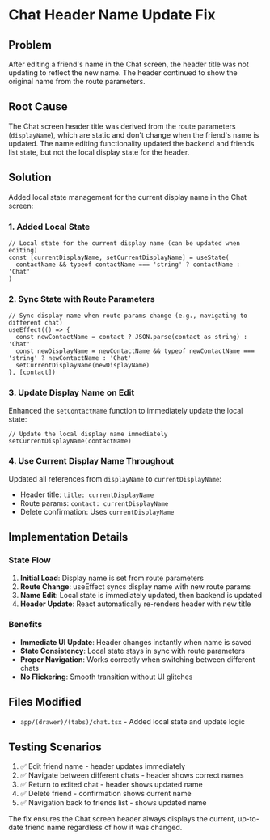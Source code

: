 # Chat Header Name Update Fix

## Problem
After editing a friend's name in the Chat screen, the header title was not updating to reflect the new name. The header continued to show the original name from the route parameters.

## Root Cause
The Chat screen header title was derived from the route parameters (`displayName`), which are static and don't change when the friend's name is updated. The name editing functionality updated the backend and friends list state, but not the local display state for the header.

## Solution
Added local state management for the current display name in the Chat screen:

### 1. Added Local State
```tsx
// Local state for the current display name (can be updated when editing)
const [currentDisplayName, setCurrentDisplayName] = useState(
  contactName && typeof contactName === 'string' ? contactName : 'Chat'
)
```

### 2. Sync State with Route Parameters
```tsx
// Sync display name when route params change (e.g., navigating to different chat)
useEffect(() => {
  const newContactName = contact ? JSON.parse(contact as string) : 'Chat'
  const newDisplayName = newContactName && typeof newContactName === 'string' ? newContactName : 'Chat'
  setCurrentDisplayName(newDisplayName)
}, [contact])
```

### 3. Update Display Name on Edit
Enhanced the `setContactName` function to immediately update the local state:
```tsx
// Update the local display name immediately
setCurrentDisplayName(contactName)
```

### 4. Use Current Display Name Throughout
Updated all references from `displayName` to `currentDisplayName`:
- Header title: `title: currentDisplayName`
- Route params: `contact: currentDisplayName`
- Delete confirmation: Uses `currentDisplayName`

## Implementation Details

### State Flow
1. **Initial Load**: Display name is set from route parameters
2. **Route Change**: useEffect syncs display name with new route params
3. **Name Edit**: Local state is immediately updated, then backend is updated
4. **Header Update**: React automatically re-renders header with new title

### Benefits
- **Immediate UI Update**: Header changes instantly when name is saved
- **State Consistency**: Local state stays in sync with route parameters
- **Proper Navigation**: Works correctly when switching between different chats
- **No Flickering**: Smooth transition without UI glitches

## Files Modified
- `app/(drawer)/(tabs)/chat.tsx` - Added local state and update logic

## Testing Scenarios
1. ✅ Edit friend name - header updates immediately
2. ✅ Navigate between different chats - header shows correct names
3. ✅ Return to edited chat - header shows updated name
4. ✅ Delete friend - confirmation shows current name
5. ✅ Navigation back to friends list - shows updated name

The fix ensures the Chat screen header always displays the current, up-to-date friend name regardless of how it was changed.
